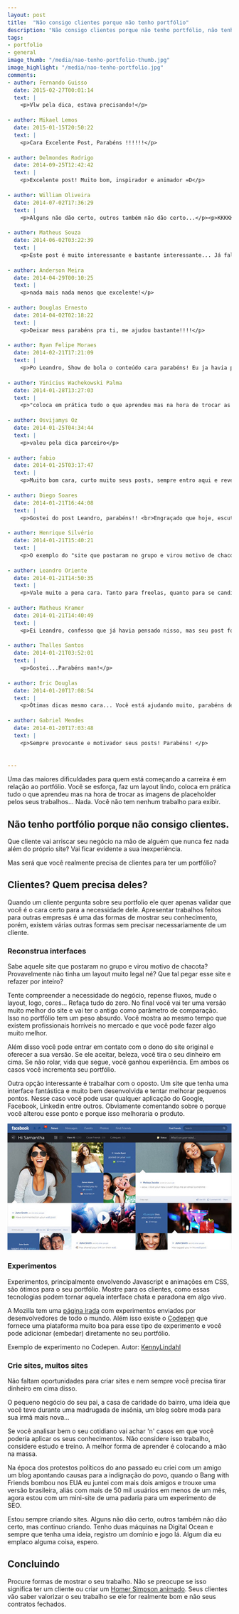 ```yaml
---
layout: post
title:  "Não consigo clientes porque não tenho portfólio"
description: "Não consigo clientes porque não tenho portfólio, não tenho portfólio porque não consigo clientes"
tags: 
- portfolio
- general
image_thumb: "/media/nao-tenho-portfolio-thumb.jpg"
image_highlight: "/media/nao-tenho-portfolio.jpg"
comments: 
- author: Fernando Guisso
  date: 2015-02-27T00:01:14
  text: |
    <p>Vlw pela dica, estava precisando!</p>

- author: Mikael Lemos
  date: 2015-01-15T20:50:22
  text: |
    <p>Cara Excelente Post, Parabéns !!!!!!</p>

- author: Delmondes Rodrigo
  date: 2014-09-25T12:42:42
  text: |
    <p>Excelente post! Muito bom, inspirador e animador =D</p>

- author: William Oliveira
  date: 2014-07-02T17:36:29
  text: |
    <p>Alguns não dão certo, outros também não dão certo...</p><p>KKKKKK</p><p>Show de bola</p>

- author: Matheus Souza
  date: 2014-06-02T03:22:39
  text: |
    <p>Este post é muito interessante e bastante interessante... Já falei que ele é interessante? Pois é, foi muito útil e refleti bastante sobre isto. Valeu :)</p>

- author: Anderson Meira
  date: 2014-04-29T00:10:25
  text: |
    <p>nada mais nada menos que excelente!</p>

- author: Douglas Ernesto
  date: 2014-04-02T02:18:22
  text: |
    <p>Deixar meus parabéns pra ti, me ajudou bastante!!!!</p>

- author: Ryan Felipe Moraes
  date: 2014-02-21T17:21:09
  text: |
    <p>Po Leandro, Show de bola o conteúdo cara parabéns! Eu ja havia pensando em algumas coisas, mas o lance de experimentos e re-design me chamou muito a atenção!</p>

- author: Vinícius Wachekowski Palma
  date: 2014-01-28T13:27:03
  text: |
    <p>"coloca em prática tudo o que aprendeu mas na hora de trocar as imagens de placeholder pelos seus trabalhos... Nada."<br>AHhahahahahaha exato!</p>

- author: Osvijamys Oz
  date: 2014-01-25T04:34:44
  text: |
    <p>valeu pela dica parceiro</p>

- author: fabio
  date: 2014-01-25T03:17:47
  text: |
    <p>Muito bom cara, curto muito seus posts, sempre entro aqui e revejo o "como me tornar um desenvolvedor Front-End"</p>

- author: Diego Soares
  date: 2014-01-21T16:44:08
  text: |
    <p>Gostei do post Leandro, parabéns!! <br>Engraçado que hoje, escutei os caras do Podcast FalaFreela falar quase a mesma coisa em relação ao portfólio.</p>

- author: Henrique Silvério
  date: 2014-01-21T15:40:21
  text: |
    <p>O exemplo do "site que postaram no grupo e virou motivo de chacota" mostra como é importante ter um ponto de vista positivo sobre as coisas sempre. Enquanto uns apenas olham e pensam: "Que site horrível", outros enxergam nisso uma oportunidade para construir um portfólio e se destacar profissionalmente. Muito bom o post, parabéns.</p>

- author: Leandro Oriente
  date: 2014-01-21T14:50:35
  text: |
    <p>Vale muito a pena cara. Tanto para freelas, quanto para se candidatar a vagas em empresas maiores.</p><p>É um diferencial absurdo. Boa parte das vezes até maior do que aquele site clichê institucional para um cliente de fato.</p>

- author: Matheus Kramer
  date: 2014-01-21T14:40:49
  text: |
    <p>Ei Leandro, confesso que já havia pensado nisso, mas seu post foi a gota d'agua pra eu realmente e colocar em prática. Valeuzão.</p>

- author: Thalles Santos
  date: 2014-01-21T03:52:01
  text: |
    <p>Gostei...Parabéns man!</p>

- author: Eric Douglas
  date: 2014-01-20T17:08:54
  text: |
    <p>Ótimas dicas mesmo cara... Você está ajudando muito, parabéns de verdade! Continue firme gerando conteúdo pra gente :D</p>

- author: Gabriel Mendes
  date: 2014-01-20T17:03:48
  text: |
    <p>Sempre provocante e motivador seus posts! Parabéns! </p>


---
```


Uma das maiores dificuldades para quem está começando a carreira é em relação ao portfólio. Você se esforça, faz um layout lindo, coloca em prática tudo o que aprendeu mas na hora de trocar as imagens de placeholder pelos seus trabalhos... Nada. Você não tem nenhum trabalho para exibir.

<!--more-->
## Não tenho portfólio porque não consigo clientes.

Que cliente vai arriscar seu negócio na mão de alguém que nunca fez nada além do próprio site? Vai ficar evidente a sua inexperiência.

Mas será que você realmente precisa de clientes para ter um portfólio?

## Clientes? Quem precisa deles?

Quando um cliente pergunta sobre seu portfolio ele quer apenas validar que você é o cara certo para a necessidade dele. Apresentar trabalhos feitos para outras empresas é uma das formas de mostrar seu conhecimento, porém, existem várias outras formas sem precisar necessariamente de um cliente.

### Reconstrua interfaces

Sabe aquele site que postaram no grupo e virou motivo de chacota? Provavelmente não tinha um layout muito legal né? Que tal pegar esse site e refazer por inteiro?

Tente compreender a necessidade do negócio, repense fluxos, mude o layout, logo, cores... Refaça tudo do zero. No final você vai ter uma versão muito melhor do site e vai ter o antigo como parâmetro de comparação. Isso no portfólio tem um peso absurdo. Você mostra ao mesmo tempo que existem profissionais horríveis no mercado e que você pode fazer algo muito melhor.

Além disso você pode entrar em contato com o dono do site original e oferecer a sua versão. Se ele aceitar, beleza, você tira o seu dinheiro em cima. Se não rolar, vida que segue, você ganhou experiência. Em ambos os casos você incrementa seu portfólio.

Outra opção interessante é trabalhar com o oposto. Um site que tenha uma interface fantástica e muito bem desenvolvida e tentar melhorar pequenos pontos. Nesse caso você pode usar qualquer aplicação do Google, Facebook, Linkedin entre outros. Obviamente comentando sobre o porque você alterou esse ponto e porque isso melhoraria o produto.

![Facebook Redesign](/media/facebook-redesign.jpg)

### Experimentos

Experimentos, principalmente envolvendo Javascript e animações em CSS, são ótimos para o seu portfólio. Mostre para os clientes, como essas tecnologias podem tornar aquela interface chata e paradona em algo vivo. 

A Mozilla tem uma [página irada](https://developer.mozilla.org/en-US/demos/) com experimentos enviados por desenvolvedores de todo o mundo. Além isso existe o [Codepen](http://codepen.io/tag/experiments) que fornece uma plataforma muito boa para esse tipo de experimento e você pode adicionar (embedar) diretamente no seu portfólio.

<p data-height="446" data-theme-id="0" data-slug-hash="lABqD" data-default-tab="result" class='codepen'></p>
<script async src="//codepen.io/assets/embed/ei.js"></script>

Exemplo de experimento no Codepen. Autor: [KennyLindahl](http://codepen.io/KennyLindahl/pen/lABqD)

### Crie sites, muitos sites

Não faltam oportunidades para criar sites e nem sempre você precisa tirar dinheiro em cima disso.

O pequeno negócio do seu pai, a casa de caridade do bairro, uma ideia que você teve durante uma madrugada de insônia, um blog sobre moda para sua irmã mais nova...

Se você analisar bem o seu cotidiano vai achar 'n' casos em que você poderia aplicar os seus conhecimentos. Não considere isso trabalho, considere estudo e treino. A melhor forma de aprender é colocando a mão na massa.

Na época dos protestos políticos do ano passado eu criei com um amigo um blog apontando causas para a indignação do povo, quando o Bang with Friends bombou nos EUA eu juntei com mais dois amigos e trouxe uma versão brasileira, aliás com mais de 50 mil usuários em menos de um mês, agora estou com um mini-site de uma padaria para um experimento de SEO. 

Estou sempre criando sites. Alguns não dão certo, outros também não dão certo, mas continuo criando. Tenho duas máquinas na Digital Ocean e sempre que tenha uma ideia, registro um domínio e jogo lá. Algum dia eu emplaco alguma coisa, espero.

## Concluindo

Procure formas de mostrar o seu trabalho. Não se preocupe se isso significa ter um cliente ou criar um [Homer Simpson animado](http://bernarddeluna.com/project/pure-css3-homer/). Seus clientes vão saber valorizar o seu trabalho se ele for realmente bom e não seus contratos fechados.

